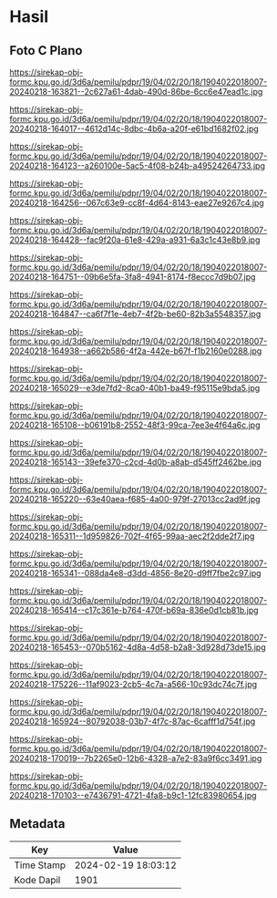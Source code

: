 # Hasil

## Foto C Plano

https://sirekap-obj-formc.kpu.go.id/3d6a/pemilu/pdpr/19/04/02/20/18/1904022018007-20240218-163821--2c627a61-4dab-490d-86be-6cc6e47ead1c.jpg

https://sirekap-obj-formc.kpu.go.id/3d6a/pemilu/pdpr/19/04/02/20/18/1904022018007-20240218-164017--4612d14c-8dbc-4b6a-a20f-e61bd1682f02.jpg

https://sirekap-obj-formc.kpu.go.id/3d6a/pemilu/pdpr/19/04/02/20/18/1904022018007-20240218-164123--a260100e-5ac5-4f08-b24b-a49524264733.jpg

https://sirekap-obj-formc.kpu.go.id/3d6a/pemilu/pdpr/19/04/02/20/18/1904022018007-20240218-164256--067c63e9-cc8f-4d64-8143-eae27e9267c4.jpg

https://sirekap-obj-formc.kpu.go.id/3d6a/pemilu/pdpr/19/04/02/20/18/1904022018007-20240218-164428--fac9f20a-61e8-429a-a931-6a3c1c43e8b9.jpg

https://sirekap-obj-formc.kpu.go.id/3d6a/pemilu/pdpr/19/04/02/20/18/1904022018007-20240218-164751--09b6e5fa-3fa8-4941-8174-f8eccc7d9b07.jpg

https://sirekap-obj-formc.kpu.go.id/3d6a/pemilu/pdpr/19/04/02/20/18/1904022018007-20240218-164847--ca6f7f1e-4eb7-4f2b-be60-82b3a5548357.jpg

https://sirekap-obj-formc.kpu.go.id/3d6a/pemilu/pdpr/19/04/02/20/18/1904022018007-20240218-164938--a662b586-4f2a-442e-b67f-f1b2160e0288.jpg

https://sirekap-obj-formc.kpu.go.id/3d6a/pemilu/pdpr/19/04/02/20/18/1904022018007-20240218-165029--e3de7fd2-8ca0-40b1-ba49-f95115e9bda5.jpg

https://sirekap-obj-formc.kpu.go.id/3d6a/pemilu/pdpr/19/04/02/20/18/1904022018007-20240218-165108--b06191b8-2552-48f3-99ca-7ee3e4f64a6c.jpg

https://sirekap-obj-formc.kpu.go.id/3d6a/pemilu/pdpr/19/04/02/20/18/1904022018007-20240218-165143--39efe370-c2cd-4d0b-a8ab-d545ff2462be.jpg

https://sirekap-obj-formc.kpu.go.id/3d6a/pemilu/pdpr/19/04/02/20/18/1904022018007-20240218-165220--63e40aea-f685-4a00-979f-27013cc2ad9f.jpg

https://sirekap-obj-formc.kpu.go.id/3d6a/pemilu/pdpr/19/04/02/20/18/1904022018007-20240218-165311--1d959826-702f-4f65-99aa-aec2f2dde2f7.jpg

https://sirekap-obj-formc.kpu.go.id/3d6a/pemilu/pdpr/19/04/02/20/18/1904022018007-20240218-165341--088da4e8-d3dd-4856-8e20-d9ff7fbe2c97.jpg

https://sirekap-obj-formc.kpu.go.id/3d6a/pemilu/pdpr/19/04/02/20/18/1904022018007-20240218-165414--c17c361e-b764-470f-b69a-836e0d1cb81b.jpg

https://sirekap-obj-formc.kpu.go.id/3d6a/pemilu/pdpr/19/04/02/20/18/1904022018007-20240218-165453--070b5162-4d8a-4d58-b2a8-3d928d73de15.jpg

https://sirekap-obj-formc.kpu.go.id/3d6a/pemilu/pdpr/19/04/02/20/18/1904022018007-20240218-175226--11af9023-2cb5-4c7a-a566-10c93dc74c7f.jpg

https://sirekap-obj-formc.kpu.go.id/3d6a/pemilu/pdpr/19/04/02/20/18/1904022018007-20240218-165924--80792038-03b7-4f7c-87ac-6cafff1d754f.jpg

https://sirekap-obj-formc.kpu.go.id/3d6a/pemilu/pdpr/19/04/02/20/18/1904022018007-20240218-170019--7b2265e0-12b6-4328-a7e2-83a9f6cc3491.jpg

https://sirekap-obj-formc.kpu.go.id/3d6a/pemilu/pdpr/19/04/02/20/18/1904022018007-20240218-170103--e7436791-4721-4fa8-b9c1-12fc83980654.jpg


## Metadata

| Key        | Value               |
| ---------- | ------------------- |
| Time Stamp | 2024-02-19 18:03:12 |
| Kode Dapil | 1901                |



